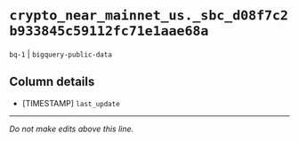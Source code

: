 # `crypto_near_mainnet_us._sbc_d08f7c2b933845c59112fc71e1aae68a`
`bq-1` | `bigquery-public-data`

## Column details
* [TIMESTAMP] `last_update`

-------------------------------------------------------------------------------
*Do not make edits above this line.*
